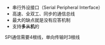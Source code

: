 - 串行外设接口（Serial Peripheral Interface）
- 高速、全双工、同步的通信总线
- 最大的缺点就是没有应答机制
- 支持**多从机**的

SPI通信需要4根线，单向传输时3根线
